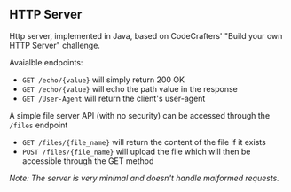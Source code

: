 ## HTTP Server
Http server, implemented in Java, based on CodeCrafters' "Build your own HTTP Server" challenge.

Avaialble endpoints:
* `GET /echo/{value}` will simply return 200 OK
* `GET /echo/{value}` will echo the path value in the response
* `GET /User-Agent` will return the client's user-agent

A simple file server API (with no security) can be accessed through the `/files` endpoint 
* `GET /files/{file_name}` will return the content of the file if it exists
* `POST /files/{file_name}` will upload the file which will then be accessible through the GET method

_Note: The server is very minimal and doesn't handle malformed requests._